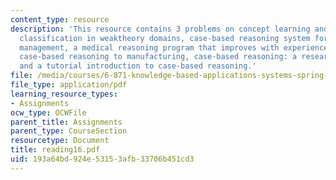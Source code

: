 ```yaml
---
content_type: resource
description: 'This resource contains 3 problems on concept learning and heuristic
  classification in weaktheory domains, case-based reasoning system for portfolio
  management, a medical reasoning program that improves with experience, applying
  case-based reasoning to manufacturing, case-based reasoning: a research paradigm,
  and a tutorial introduction to case-based reasoning.'
file: /media/courses/6-871-knowledge-based-applications-systems-spring-2005/193a64bd924e53153afb33706b451cd3_reading16.pdf
file_type: application/pdf
learning_resource_types:
- Assignments
ocw_type: OCWFile
parent_title: Assignments
parent_type: CourseSection
resourcetype: Document
title: reading16.pdf
uid: 193a64bd-924e-5315-3afb-33706b451cd3
---
```

